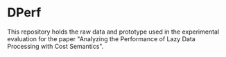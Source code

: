 # DPerf

This repository holds the raw data and prototype used in the experimental evaluation for the paper "Analyzing the Performance of Lazy Data Processing with Cost Semantics".
